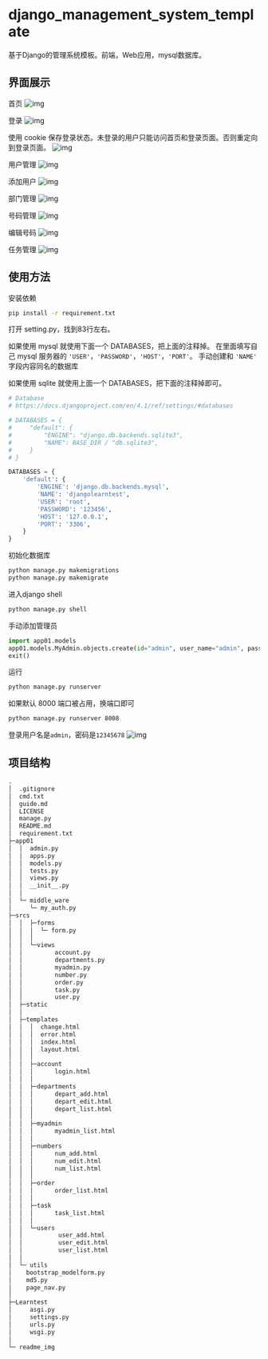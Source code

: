 # django_management_system_template
基于Django的管理系统模板。前端，Web应用，mysql数据库。

## 界面展示

首页
![img](./readme_img/frontpage.png)

登录
![img](./readme_img/login.png)

使用 cookie 保存登录状态。未登录的用户只能访问首页和登录页面。否则重定向到登录页面。
![img](./readme_img/cookie.png)

用户管理
![img](./readme_img/userm.png)

添加用户
![img](./readme_img/useradd.png)

部门管理
![img](./readme_img/depm.png)

号码管理
![img](./readme_img/numberm.png)

编辑号码
![img](./readme_img/numbere.png)

任务管理
![img](./readme_img/taskm.png)

## 使用方法

安装依赖
```bash
pip install -r requirement.txt
```

打开 setting.py，找到83行左右。

如果使用 mysql 就使用下面一个 DATABASES，把上面的注释掉。
在里面填写自己 mysql 服务器的 `'USER'`，`'PASSWORD'`，`'HOST'`，`'PORT'`。
手动创建和 `'NAME'` 字段内容同名的数据库

如果使用 sqlite 就使用上面一个 DATABASES，把下面的注释掉即可。

```python
# Database
# https://docs.djangoproject.com/en/4.1/ref/settings/#databases

# DATABASES = {
#     "default": {
#         "ENGINE": "django.db.backends.sqlite3",
#         "NAME": BASE_DIR / "db.sqlite3",
#     }
# }

DATABASES = {
    'default': {
        'ENGINE': 'django.db.backends.mysql',
        'NAME': 'djangolearntest',
        'USER': 'root',
        'PASSWORD': '123456',
        'HOST': '127.0.0.1',
        'PORT': '3306',
    }
}
```

初始化数据库
```bash
python manage.py makemigrations
python manage.py makemigrate
```

进入django shell
```bash
python manage.py shell
```

手动添加管理员
```python
import app01.models
app01.models.MyAdmin.objects.create(id="admin", user_name="admin", password="9b7bdac3cbd4af86551d5f27d64a5291")
exit()
```

运行
```bash
python manage.py runserver
```
如果默认 8000 端口被占用，换端口即可
```bash
python manage.py runserver 8008
```

登录用户名是`admin`，密码是`12345678`
![img](./readme_img/login.png)

## 项目结构

```txt
.
│  .gitignore
│  cmd.txt
│  guide.md
│  LICENSE
│  manage.py
│  README.md
│  requirement.txt
├─app01
│  │  admin.py
│  │  apps.py
│  │  models.py
│  │  tests.py
│  │  views.py
│  │  __init__.py
│  │
│  └─ middle_ware
│     └─ my_auth.py
├─srcs
│  │  ├─forms
│  │  │  └─ form.py
│  │  │
│  │  └─views
│  │         account.py
│  │         departments.py
│  │         myadmin.py
│  │         number.py
│  │         order.py
│  │         task.py
│  │         user.py
│  ├─static
│  │
│  ├─templates
│  │  │  change.html
│  │  │  error.html
│  │  │  index.html
│  │  │  layout.html
│  │  │
│  │  ├─account
│  │  │      login.html
│  │  │
│  │  ├─departments
│  │  │      depart_add.html
│  │  │      depart_edit.html
│  │  │      depart_list.html
│  │  │
│  │  ├─myadmin
│  │  │      myadmin_list.html
│  │  │
│  │  ├─numbers
│  │  │      num_add.html
│  │  │      num_edit.html
│  │  │      num_list.html
│  │  │
│  │  ├─order
│  │  │      order_list.html
│  │  │
│  │  ├─task
│  │  │      task_list.html
│  │  │
│  │  └─users
│  │          user_add.html
│  │          user_edit.html
│  │          user_list.html
│  │
│  └─ utils
│    bootstrap_modelform.py
│    md5.py
│    page_nav.py
│
├─Learntest
│     asgi.py
│     settings.py
│     urls.py
│     wsgi.py
│
└─ readme_img
```